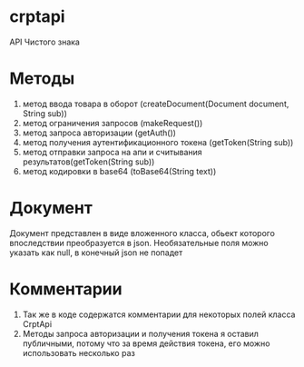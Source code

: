 # crptapi
API Чистого знака

# Методы
1) метод ввода товара в оборот (createDocument(Document document, String sub))
2) метод ограничения запросов (makeRequest())
3) метод запроса авторизации (getAuth())
4) метод получения аутентификационного токена (getToken(String sub))
5) метод отправки запроса на апи и считывания результатов(getToken(String sub))
6) метод кодировки в base64 (toBase64(String text))

# Документ
Документ представлен в виде вложенного класса, обьект которого впоследствии преобразуется в json. Необязательные поля можно указать как null, в конечный json не попадет

# Комментарии
1) Так же в коде содержатся комментарии для некоторых полей класса CrptApi
2) Методы запроса авторизации и получения токена я оставил публичными, потому что за время действия токена, его можно использовать несколько раз
